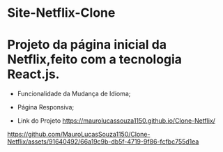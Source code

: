 # Site-Netflix-Clone

# Projeto da página inicial da Netflix,feito com a tecnologia React.js.
- Funcionalidade da Mudança de Idioma;
- Página Responsiva;

- Link do Projeto
https://maurolucassouza1150.github.io/Clone-Netflix/

https://github.com/MauroLucasSouza1150/Clone-Netflix/assets/91640492/66a19c9b-db5f-4719-9f86-fcfbc755d1ea



